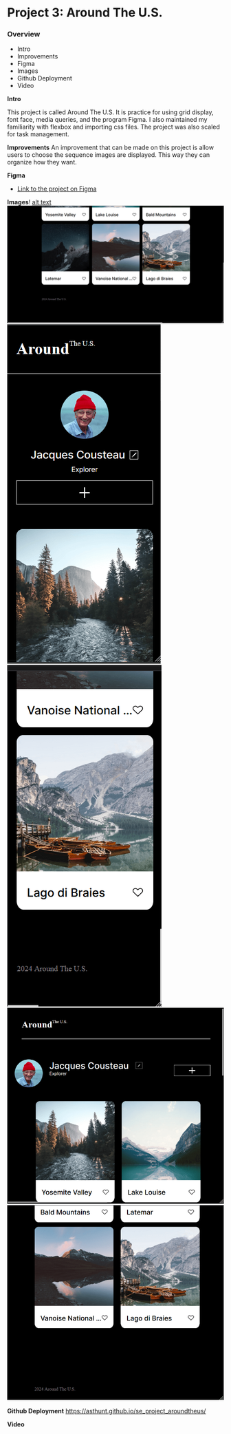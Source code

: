 # Project 3: Around The U.S.

### Overview

- Intro
- Improvements
- Figma
- Images
- Github Deployment
- Video

**Intro**

This project is called Around The U.S. It is practice for using grid display, font face, media queries, and the program Figma. I also maintained my familiarity with flexbox and importing css files. The project was also scaled for task management.

**Improvements**
An improvement that can be made on this project is allow users to choose the sequence images are displayed. This way they can organize how they want.

**Figma**

- [Link to the project on Figma](https://www.figma.com/file/ii4xxsJ0ghevUOcssTlHZv/Sprint-3%3A-Around-the-US?node-id=0%3A1)

**Images**!
[alt text](<310 Projects/Desktop 3 Top.PNG>)
![alt text](<310 Projects/Desktop 3 Bottom.PNG>)
![alt text](<310 Projects/Mobile 3 Top.PNG>)
![alt text](<310 Projects/Mobile 3 Bottom.PNG>)
![alt text](<310 Projects/Tablet 3 Top.PNG>)
![alt text](<310 Projects/Tablet 3 Bottom.PNG>)

**Github Deployment**
https://asthunt.github.io/se_project_aroundtheus/

**Video**
